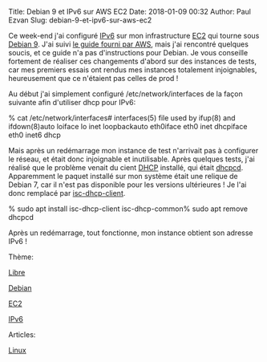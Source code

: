 Title: Debian 9 et IPv6 sur AWS EC2
Date: 2018-01-09 00:32
Author: Paul Ezvan
Slug: debian-9-et-ipv6-sur-aws-ec2

<div
class="field field-name-body field-type-text-with-summary field-label-hidden">

<div class="field-items">

<div class="field-item even">

Ce week-end j'ai configuré [IPv6](https://fr.wikipedia.org/wiki/IPv6)
sur mon infrastructure [EC2](https://aws.amazon.com/ec2/) qui tourne
sous [Debian 9](https://wiki.debian.org/fr/DebianStretch). J'ai suivi
[le guide fourni par
AWS](https://docs.aws.amazon.com/AmazonVPC/latest/UserGuide/vpc-migrate-ipv6.html),
mais j'ai rencontré quelques soucis, et ce guide n'a pas d'instructions
pour Debian. Je vous conseille fortement de réaliser ces changements
d'abord sur des instances de tests, car mes premiers essais ont rendus
mes instances totalement injoignables, heureusement que ce n'étaient pas
celles de prod !

</p>
Au début j'ai simplement configuré /etc/network/interfaces de la façon
suivante afin d'utiliser dhcp pour IPv6:

</p>
    % cat /etc/network/interfaces# interfaces(5) file used by ifup(8) and ifdown(8)auto loiface lo inet loopbackauto eth0iface eth0 inet dhcpiface eth0 inet6 dhcp

Mais après un redémarrage mon instance de test n'arrivait pas à
configurer le réseau, et était donc injoignable et inutilisable. Après
quelques tests, j'ai réalisé que le problème venait du cient
[DHCP](https://www.google.com/url?sa=t&rct=j&q=&esrc=s&source=web&cd=3&cad=rja&uact=8&ved=0ahUKEwi3z73sz8nYAhVo5YMKHUcpCKUQFggwMAI&url=https%3A%2F%2Ffr.wikipedia.org%2Fwiki%2FDynamic_Host_Configuration_Protocol&usg=AOvVaw2S3dJH3qttc4OBiPoW6uxs)
installé, qui était [dhcpcd](https://packages.debian.org/wheezy/dhcpcd).
Apparemment le paquet installé sur mon système était une relique de
Debian 7, car il n'est pas disponible pour les versions ultérieures ! Je
l'ai donc remplacé par
[isc-dhcp-client](https://packages.debian.org/stretch/isc-dhcp-client).

</p>
    % sudo apt install isc-dhcp-client isc-dhcp-common% sudo apt remove dhcpcd

Après un redémarrage, tout fonctionne, mon instance obtient son adresse
IPv6 !

</p>
<p>

</div>

</div>

</div>

<div
class="field field-name-taxonomy-vocabulary-3 field-type-taxonomy-term-reference field-label-above">

<div class="field-label">

Thème: 

</div>

<div class="field-items">

<div class="field-item even">

[Libre](https://www.ezvan.fr/taxonomy/term/48)

</div>

<div class="field-item odd">

[Debian](https://www.ezvan.fr/taxonomy/term/27)

</div>

<div class="field-item even">

[EC2](https://www.ezvan.fr/taxonomy/term/65)

</div>

<div class="field-item odd">

[IPv6](https://www.ezvan.fr/taxonomy/term/37)

</div>

</div>

</div>

<div
class="field field-name-taxonomy-vocabulary-2 field-type-taxonomy-term-reference field-label-above">

<div class="field-label">

Articles: 

</div>

<div class="field-items">

<div class="field-item even">

[Linux](https://www.ezvan.fr/taxonomy/term/10)

</div>

</div>

</div>

</p>

